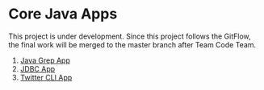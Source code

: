 # Core Java Apps
This project is under development. Since this project follows the GitFlow, the final work will be merged to the master branch after Team Code Team.

1. [Java Grep App](/grep/README)
2. [JDBC App](/jdbc/README)
3. [Twitter CLI App](/twitter/README)
